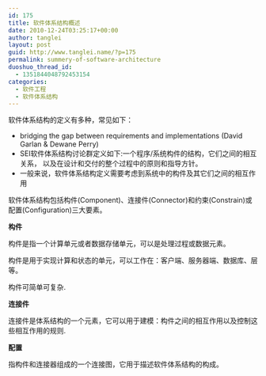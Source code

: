 ```yaml
---
id: 175
title: 软件体系结构概述
date: 2010-12-24T03:25:17+00:00
author: tanglei
layout: post
guid: http://www.tanglei.name/?p=175
permalink: summery-of-software-architecture
duoshuo_thread_id:
  - 1351844048792453154
categories:
  - 软件工程
  - 软件体系结构
---
```

软件体系结构的定义有多种，常见如下：

  * bridging the gap between requirements and implementations (David Garlan & Dewane Perry)
  * SEI软件体系结构讨论群定义如下:一个程序/系统构件的结构，它们之间的相互关系， 以及在设计和交付的整个过程中的原则和指导方针。
  * 一般来说，软件体系结构定义需要考虑到系统中的构件及其它们之间的相互作用

软件体系结构包括构件(Component)、连接件(Connector)和约束(Constrain)或配置(Configuration)三大要素。

**构件**

构件是指一个计算单元或者数据存储单元，可以是处理过程或数据元素。
  
构件是用于实现计算和状态的单元，可以工作在：客户端、服务器端、数据库、层等。
  
构件可简单可复杂.

**连接件**
  
连接件是体系结构的一个元素，它可以用于建模：构件之间的相互作用以及控制这些相互作用的规则.

**配置**
  
指构件和连接器组成的一个连接图，它用于描述软件体系结构的构成。
